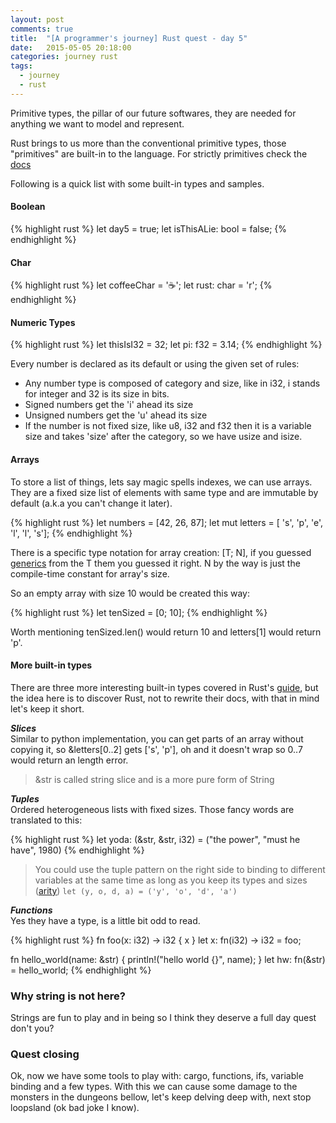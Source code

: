 ```yaml
---
layout: post
comments: true
title:  "[A programmer's journey] Rust quest - day 5"
date:   2015-05-05 20:18:00
categories: journey rust
tags:
  - journey
  - rust
---
```

Primitive types, the pillar of our future softwares, they are needed for anything we want to model and represent.

Rust brings to us more than the conventional primitive types, those "primitives" are built-in to the language. For strictly primitives check the [docs](https://doc.rust-lang.org/reference.html#primitive-types)

Following is a quick list with some built-in types and samples.

#### Boolean
{% highlight rust %}
let day5 = true;
let isThisALie: bool = false;
{% endhighlight %}

#### Char
{% highlight rust %}
let coffeeChar = '☕';
let rust: char = 'r';
{% endhighlight %}

#### Numeric Types
{% highlight rust %}
let thisIsI32 = 32;
let pi: f32 = 3.14;
{% endhighlight %}

Every number is declared as its default or using the given set of rules:  

* Any number type is composed of category and size, like in i32, i stands for integer and 32 is its size in bits.
* Signed numbers get the 'i' ahead its size
* Unsigned numbers get the 'u' ahead its size
* If the number is not fixed size, like u8, i32 and f32 then it is a variable size and takes 'size' after the category, so we have usize and isize.

#### Arrays

To store a list of things, lets say magic spells indexes, we can use arrays. They are a fixed size list of elements with same type and are immutable by default (a.k.a you can't change it later).

{% highlight rust %}
let numbers = [42, 26, 87];
let mut letters  = [ 's', 'p', 'e', 'l', 'l', 's'];
{% endhighlight %}

There is a specific type notation for array creation: [T; N], if you guessed [generics](http://doc.rust-lang.org/book/generics.html) from the T them you guessed it right. N by the way is just the compile-time constant for array's size.

So an empty array with size 10 would be created this way:

{% highlight rust %}
let tenSized = [0; 10];
{% endhighlight %}

Worth mentioning tenSized.len() would return 10 and letters[1] would return 'p'.

#### More built-in types

There are three more interesting built-in types covered in Rust's [guide](http://doc.rust-lang.org/book/primitive-types.html), but the idea here is to discover Rust, not to rewrite their docs, with that in mind let's keep it short.

__*Slices*__  
Similar to python implementation, you can get parts of an array without copying it, so &letters[0..2] gets ['s', 'p'], oh and it doesn't wrap so 0..7 would return an length error.

> &str is called string slice and is a more pure form of String

__*Tuples*__  
Ordered heterogeneous lists with fixed sizes. Those fancy words are translated to this:

{% highlight rust %}
let yoda: (&str, &str, i32) = ("the power", "must he have", 1980)
{% endhighlight %}

> You could use the tuple pattern on the right side to binding to different variables at the same time as long as you keep its types and sizes ([arity](http://doc.rust-lang.org/book/glossary.html#arity)) ```let (y, o, d, a) = ('y', 'o', 'd', 'a')```

__*Functions*__  
Yes they have a type, is a little bit odd to read.

{% highlight rust %}
fn foo(x: i32) -> i32 { x }
let x: fn(i32) -> i32 = foo;

fn hello_world(name: &str) { println!("hello world {}", name); }
let hw: fn(&str) = hello_world;
{% endhighlight %}

### Why string is not here?

Strings are fun to play and in being so I think they deserve a full day quest don't you?

### Quest closing

Ok, now we have some tools to play with: cargo, functions, ifs, variable binding and a few types. With this we can cause some damage to the monsters in the dungeons bellow, let's keep delving deep with, next stop loopsland (ok bad joke I know).
